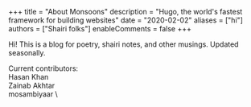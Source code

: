 +++
title = "About Monsoons"
description = "Hugo, the world's fastest framework for building websites"
date = "2020-02-02"
aliases = ["hi"]
authors = ["Shairi folks"]
enableComments = false
+++

Hi! This is a blog for poetry, shairi notes, and other musings. Updated seasonally. 

Current contributors: \
Hasan Khan \
Zainab Akhtar \
mosambiyaar \

